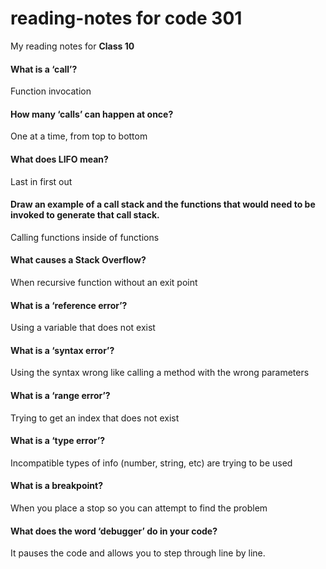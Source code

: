 # reading-notes for code 301

My reading notes for **Class 10**


#### What is a ‘call’?

Function invocation

#### How many ‘calls’ can happen at once?

One at a time, from top to bottom

#### What does LIFO mean?

Last in first out

#### Draw an example of a call stack and the functions that would need to be invoked to generate that call stack.

Calling functions inside of functions

#### What causes a Stack Overflow?

When recursive function without an exit point

#### What is a ‘reference error’?

Using a variable that does not exist

#### What is a ‘syntax error’?

Using the syntax wrong like calling a method with the wrong parameters

#### What is a ‘range error’?

Trying to get an index that does not exist

#### What is a ‘type error’?

Incompatible types of info (number, string, etc) are trying to be used

#### What is a breakpoint?

When you place a stop so you can attempt to find the problem

#### What does the word ‘debugger’ do in your code?

It pauses the code and allows you to step through line by line.
